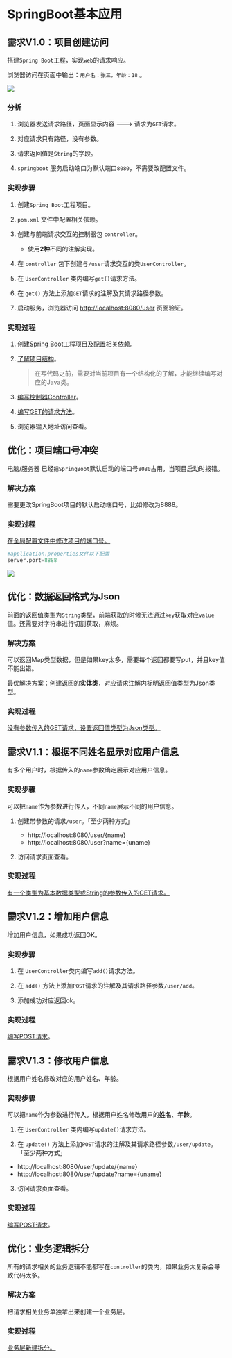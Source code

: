 # SpringBoot基本应用

## 需求V1.0：项目创建访问

搭建`Spring Boot`工程，实现`web`的请求响应。

浏览器访问在页面中输出：`用户名：张三，年龄：18` 。

![](https://cdn.jsdelivr.net/gh/TesterDevSoul/blog_pic/springboot/20230321190805.png)

### 分析

1. 浏览器发送请求路径，页面显示内容   --->   请求为`GET`请求。

2. 对应请求只有路径，没有参数。

3. 请求返回值是`String`的字段。

4. `springboot` 服务启动端口为默认端口`8080`，不需要改配置文件。


### 实现步骤

1. 创建`Spring Boot`工程项目。

2. `pom.xml` 文件中配置相关依赖。

3. 创建与前端请求交互的控制器包 `controller`。

   - 使用**2种**不同的注解实现。

4. 在 `controller` 包下创建与`/user`请求交互的类`UserController`。

5. 在 `UserController` 类内编写`get()`请求方法。

6. 在 `get()` 方法上添加`GET`请求的注解及其请求路径参数。
   
7. 启动服务，浏览器访问 [http://localhost:8080/user](http://localhost:8080/user) 页面验证。


### 实现过程

1. [创建Spring Boot工程项目及配置相关依赖](项目创建.md)。

2. [了解项目结构](项目结构.md)。
   >在写代码之前，需要对当前项目有一个结构化的了解，才能继续编写对应的Java类。

3. [编写控制器Controller](Controller控制器.md)。

4. [编写GET的请求方法](GET请求-无参&String返回值.md)。
   
5. 浏览器输入地址访问查看。


## 优化：项目端口号冲突

电脑/服务器 已经`把SpringBoot`默认启动的端口号`8080`占用，当项目启动时报错。

### 解决方案

需要更改SpringBoot项目的默认启动端口号，比如修改为8888。

### 实现过程

[在全局配置文件中修改项目的端口号。](全局配置文件.md)

```python
#application.properties文件以下配置
server.port=8888
```

![](https://cdn.jsdelivr.net/gh/TesterDevSoul/blog_pic/springboot/20230322120039.png)

## 优化：数据返回格式为Json

前面的返回值类型为`String`类型，前端获取的时候无法通过`key`获取对应`value`值。还需要对字符串进行切割获取，麻烦。

### 解决方案

可以返回Map类型数据，但是如果key太多，需要每个返回都要写put，并且key值不能出错。

最优解决方案：创建返回的**实体类**，对应请求注解内标明返回值类型为Json类型。


### 实现过程

[没有参数传入的GET请求，设置返回值类型为Json类型。](GET请求-无参&Json返回值.md)


## 需求V1.1：根据不同姓名显示对应用户信息

有多个用户时，根据传入的`name`参数确定展示对应用户信息。

### 实现步骤

可以把`name`作为参数进行传入，不同`name`展示不同的用户信息。

1. 创建带参数的请求`/user`。「至少两种方式」
   - http://localhost:8080/user/{name}
   - http://localhost:8080/user?name={uname}
  
2. 访问请求页面查看。



### 实现过程

[有一个类型为基本数据类型或String的参数传入的GET请求。](GET请求-有参单个&实体类返回值.md)




## 需求V1.2：增加用户信息

增加用户信息，如果成功返回OK。

### 实现步骤


1. 在 `UserController`类内编写`add()`请求方法。

2. 在 `add()` 方法上添加`POST`请求的注解及其请求路径参数`/user/add`。

3. 添加成功对应返回ok。

### 实现过程

[编写POST请求](POST请求-有参多个&实体类返回值.md)。


## 需求V1.3：修改用户信息

根据用户姓名修改对应的用户姓名、年龄。

### 实现步骤

可以把`name`作为参数进行传入，根据用户姓名修改用户的**姓名**、**年龄**。

1.  在 `UserController` 类内编写`update()`请求方法。

2.   在 `update()` 方法上添加`POST`请求的注解及其请求路径参数`/user/update`。「至少两种方式」
   - http://localhost:8080/user/update/{name}
   - http://localhost:8080/user/update?name={uname}

3. 访问请求页面查看。



### 实现过程

[编写POST请求](POST请求-有参单个&实体类返回值.md)。


## 优化：业务逻辑拆分

所有的请求相关的业务逻辑不能都写在`controller`的类内，如果业务太复杂会导致代码太多。

### 解决方案

把请求相关业务单独拿出来创建一个业务层。

### 实现过程

[业务层新建拆分。](Service层.md)

